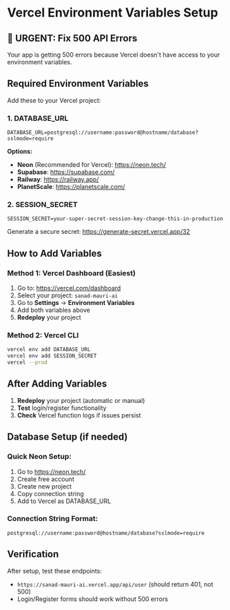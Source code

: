 # Vercel Environment Variables Setup

## 🚨 URGENT: Fix 500 API Errors

Your app is getting 500 errors because Vercel doesn't have access to your environment variables.

## Required Environment Variables

Add these to your Vercel project:

### 1. DATABASE_URL
```
DATABASE_URL=postgresql://username:password@hostname/database?sslmode=require
```

**Options:**
- **Neon** (Recommended for Vercel): https://neon.tech/
- **Supabase**: https://supabase.com/
- **Railway**: https://railway.app/
- **PlanetScale**: https://planetscale.com/

### 2. SESSION_SECRET
```
SESSION_SECRET=your-super-secret-session-key-change-this-in-production
```

Generate a secure secret: https://generate-secret.vercel.app/32

## How to Add Variables

### Method 1: Vercel Dashboard (Easiest)
1. Go to: https://vercel.com/dashboard
2. Select your project: `sanad-mauri-ai`
3. Go to **Settings** → **Environment Variables**
4. Add both variables above
5. **Redeploy** your project

### Method 2: Vercel CLI
```bash
vercel env add DATABASE_URL
vercel env add SESSION_SECRET
vercel --prod
```

## After Adding Variables
1. **Redeploy** your project (automatic or manual)
2. **Test** login/register functionality
3. **Check** Vercel function logs if issues persist

## Database Setup (if needed)

### Quick Neon Setup:
1. Go to https://neon.tech/
2. Create free account
3. Create new project
4. Copy connection string
5. Add to Vercel as DATABASE_URL

### Connection String Format:
```
postgresql://username:password@hostname/database?sslmode=require
```

## Verification
After setup, test these endpoints:
- `https://sanad-mauri-ai.vercel.app/api/user` (should return 401, not 500)
- Login/Register forms should work without 500 errors